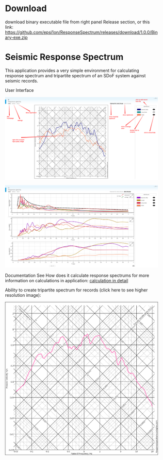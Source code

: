 # Download
download binary executable file from right panel Release section, or this link: https://github.com/epsi1on/ResponseSpectrum/releases/download/1.0.0/Binary-exe.zip
# Seismic Response Spectrum

This application provides a very simple environment for calculating response spectrum and tripartite spectrum of an SDoF system against seismic records.

User Interface

![UI](/Screenshots/UI.png?raw=true)

![PGx](/Screenshots/PGx.png?raw=true)


Documentation
See How does it calculate response spectrums for more information on calculations in application: [calculation in detail](https://github.com/epsi1on/ResponseSpectrum/wiki/Calculations-in-details)


Ability to create tripartite spectrum for records (click here to see higher resolution image):

[![Tripartite Diagram](/Screenshots/trip.thum.png?raw=true)](/Screenshots/trip.full.png?raw=true)
